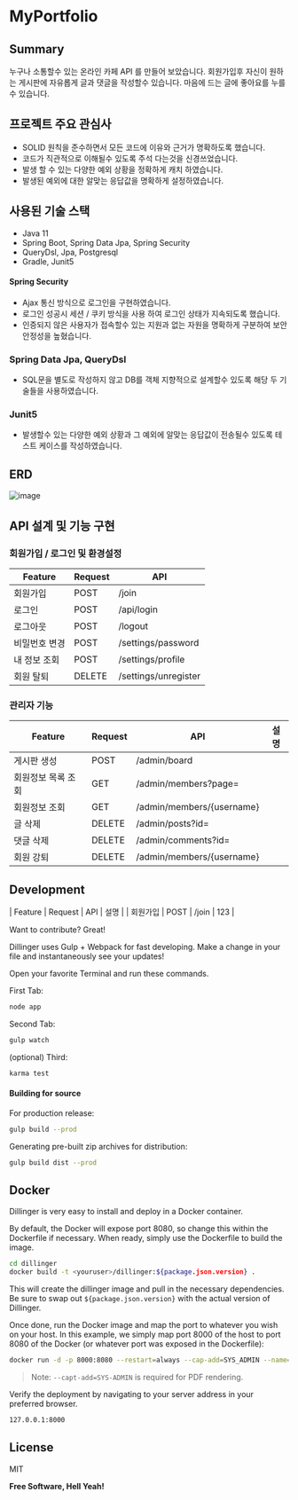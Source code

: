 # MyPortfolio
## Summary

누구나 소통할수 있는 온라인 카페 API 를 만들어 보았습니다. 
회원가입후 자신이 원하는 게시판에 자유롭게 글과 댓글을 작성할수 있습니다.
마음에 드는 글에 좋아요를 누를수 있습니다. 

## 프로젝트 주요 관심사

 - SOLID 원칙을 준수하면서 모든 코드에 이유와 근거가 명확하도록 했습니다.
 - 코드가 직관적으로 이해될수 있도록 주석 다는것을 신경쓰었습니다.
 - 발생 할 수 있는 다양한 예외 상황을 정확하게 캐치 하였습니다.
 - 발생된 예외에 대한 알맞는 응답값을 명확하게 설정하였습니다. 

## 사용된 기술 스택
  - Java 11
  - Spring Boot, Spring Data Jpa, Spring Security
  - QueryDsl, Jpa, Postgresql
  - Gradle, Junit5

#### Spring Security
 - Ajax 통신 방식으로 로그인을 구현하였습니다.
 - 로그인 성공시 세션 / 쿠키 방식을 사용 하여 로그인 상태가 지속되도록 했습니다.
 - 인증되지 않은 사용자가 접속할수 있는 지원과 없는 자원을 명확하게 구분하여 보안 안정성을 높혔습니다.

### Spring Data Jpa, QueryDsl
 - SQL문을 별도로 작성하지 않고 DB를 객체 지향적으로 설계할수 있도록 해당 두 기술들을 사용하였습니다.

### Junit5
 - 발생할수 있는 다양한 예외 상황과 그 예외에 알맞는 응답값이 전송될수 있도록 테스트 케이스를 작성하였습니다.


## ERD
![image](https://user-images.githubusercontent.com/99637164/224530579-53a446fb-ccf0-440a-8b0a-a84606aa94ce.png)

## API 설계 및 기능 구현

### 회원가입 / 로그인 및 환경설정
| Feature | Request | API 
| --- | --- | -- | 
| 회원가입 | POST | /join 
| 로그인  | POST | /api/login 
| 로그아웃 | POST | /logout
| 비밀번호 변경 | POST |  /settings/password
| 내 정보 조회 | POST | /settings/profile 
| 회원 탈퇴  | DELETE | /settings/unregister   

### 관리자 기능 
| Feature | Request | API | 설명
| --- | --- | -- | ---
| 게시판 생성 | POST | /admin/board | 
| 회원정보 목록 조회  | GET | /admin/members?page= |
| 회원정보 조회 | GET | /admin/members/{username} |
| 글 삭제 | DELETE |  /admin/posts?id= |
| 댓글 삭제 | DELETE | /admin/comments?id= |
| 회원 강퇴  | DELETE | /admin/members/{username} |


## Development

| Feature | Request | API | 설명 |
| 회원가입 | POST | /join | 123 | 

Want to contribute? Great!

Dillinger uses Gulp + Webpack for fast developing.
Make a change in your file and instantaneously see your updates!

Open your favorite Terminal and run these commands.

First Tab:

```sh
node app
```

Second Tab:

```sh
gulp watch
```

(optional) Third:

```sh
karma test
```

#### Building for source

For production release:

```sh
gulp build --prod
```

Generating pre-built zip archives for distribution:

```sh
gulp build dist --prod
```

## Docker

Dillinger is very easy to install and deploy in a Docker container.

By default, the Docker will expose port 8080, so change this within the
Dockerfile if necessary. When ready, simply use the Dockerfile to
build the image.

```sh
cd dillinger
docker build -t <youruser>/dillinger:${package.json.version} .
```

This will create the dillinger image and pull in the necessary dependencies.
Be sure to swap out `${package.json.version}` with the actual
version of Dillinger.

Once done, run the Docker image and map the port to whatever you wish on
your host. In this example, we simply map port 8000 of the host to
port 8080 of the Docker (or whatever port was exposed in the Dockerfile):

```sh
docker run -d -p 8000:8080 --restart=always --cap-add=SYS_ADMIN --name=dillinger <youruser>/dillinger:${package.json.version}
```

> Note: `--capt-add=SYS-ADMIN` is required for PDF rendering.

Verify the deployment by navigating to your server address in
your preferred browser.

```sh
127.0.0.1:8000
```

## License

MIT

**Free Software, Hell Yeah!**

[//]: # (These are reference links used in the body of this note and get stripped out when the markdown processor does its job. There is no need to format nicely because it shouldn't be seen. Thanks SO - http://stackoverflow.com/questions/4823468/store-comments-in-markdown-syntax)

   [dill]: <https://github.com/joemccann/dillinger>
   [git-repo-url]: <https://github.com/joemccann/dillinger.git>
   [john gruber]: <http://daringfireball.net>
   [df1]: <http://daringfireball.net/projects/markdown/>
   [markdown-it]: <https://github.com/markdown-it/markdown-it>
   [Ace Editor]: <http://ace.ajax.org>
   [node.js]: <http://nodejs.org>
   [Twitter Bootstrap]: <http://twitter.github.com/bootstrap/>
   [jQuery]: <http://jquery.com>
   [@tjholowaychuk]: <http://twitter.com/tjholowaychuk>
   [express]: <http://expressjs.com>
   [AngularJS]: <http://angularjs.org>
   [Gulp]: <http://gulpjs.com>

   [PlDb]: <https://github.com/joemccann/dillinger/tree/master/plugins/dropbox/README.md>
   [PlGh]: <https://github.com/joemccann/dillinger/tree/master/plugins/github/README.md>
   [PlGd]: <https://github.com/joemccann/dillinger/tree/master/plugins/googledrive/README.md>
   [PlOd]: <https://github.com/joemccann/dillinger/tree/master/plugins/onedrive/README.md>
   [PlMe]: <https://github.com/joemccann/dillinger/tree/master/plugins/medium/README.md>
   [PlGa]: <https://github.com/RahulHP/dillinger/blob/master/plugins/googleanalytics/README.md>

